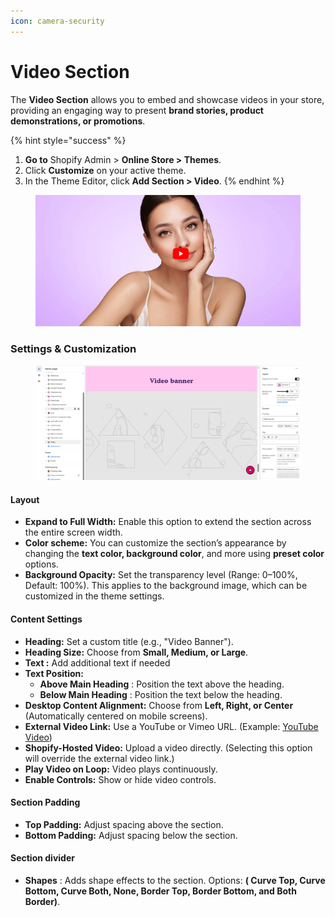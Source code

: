 ```yaml
---
icon: camera-security
---
```


# Video Section

The **Video Section** allows you to embed and showcase videos in your store, providing an engaging way to present **brand stories, product demonstrations, or promotions**.

{% hint style="success" %}
1. **Go to** Shopify Admin > **Online Store > Themes**.
2. Click **Customize** on your active theme.
3. In the Theme Editor, click **Add Section > Video**.
{% endhint %}

<figure><img src="../.gitbook/assets/video-banner-01.jpg" alt=""><figcaption></figcaption></figure>

### **Settings & Customization**

<figure><img src="../.gitbook/assets/video.png" alt=""><figcaption></figcaption></figure>

#### **Layout** <a href="#layout" id="layout"></a>

* **Expand to Full Width:** Enable this option to extend the section across the entire screen width.
* **Color scheme:** You can customize the section’s appearance by changing the **text color, background color**, and more using **preset color** options.
* **Background Opacity:** Set the transparency level (Range: 0–100%, Default: 100%). This applies to the background image, which can be customized in the theme settings.

#### **Content Settings**

* **Heading:** Set a custom title (e.g., "Video Banner").
* **Heading Size:** Choose from **Small, Medium, or Large**.
* **Text :** Add additional text if needed
* **Text Position:**
  * **Above Main Heading** : Position the text above the heading.
  * **Below Main Heading** : Position the text below the heading.
* **Desktop Content Alignment:** Choose from **Left, Right, or Center** (Automatically centered on mobile screens).
* **External Video Link:** Use a YouTube or Vimeo URL. (Example: [YouTube Video](https://www.youtube.com/watch?v=_9VUPq3SxOc))
* **Shopify-Hosted Video:** Upload a video directly. (Selecting this option will override the external video link.)
* **Play Video on Loop:** Video plays continuously.
* **Enable Controls:** Show or hide video controls.

#### **Section Padding** <a href="#section-padding" id="section-padding"></a>

* **Top Padding:** Adjust spacing above the section.
* **Bottom Padding:** Adjust spacing below the section.

#### Section divider

* **Shapes** : Adds shape effects to the section. Options: **( Curve Top, Curve Bottom, Curve Both, None, Border Top, Border Bottom, and Both Border)**.

